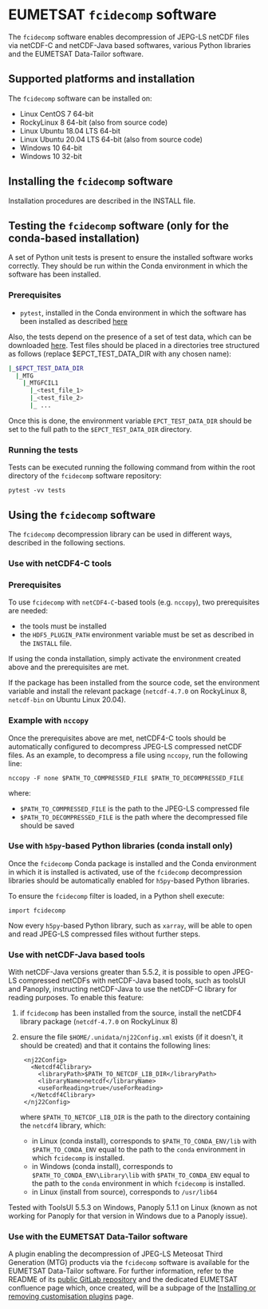 # EUMETSAT ``fcidecomp`` software

The ``fcidecomp`` software enables decompression of JEPG-LS netCDF files via netCDF-C and netCDF-Java based softwares,
various Python libraries and the EUMETSAT Data-Tailor software.

## Supported platforms and installation

The ``fcidecomp`` software can be installed on:

- Linux CentOS 7 64-bit
- RockyLinux 8 64-bit (also from source code)
- Linux Ubuntu 18.04 LTS 64-bit
- Linux Ubuntu 20.04 LTS 64-bit (also from source code)
- Windows 10 64-bit
- Windows 10 32-bit

## Installing the ``fcidecomp`` software

Installation procedures are described in the INSTALL file.

## Testing the ``fcidecomp`` software (only for the conda-based installation)

A set of Python unit tests is present to ensure the installed software works correctly. They should be run within the
Conda environment in which the software has been installed.

### Prerequisites

- `pytest`, installed in the Conda environment in which the software has been installed as described 
[here](https://anaconda.org/anaconda/pytest)

Also, the tests depend on the presence of a set of test data, which can be downloaded
[here](<https://gitlab.eumetsat.int/data-tailor/epct-test-data/-/tree/development/MTG/MTGFCIL1>).
Test files should be placed in a directories tree structured as follows (replace $EPCT_TEST_DATA_DIR
with any chosen name):

```BASH
|_$EPCT_TEST_DATA_DIR
  |_MTG
    |_MTGFCIL1
      |_<test_file_1>
      |_<test_file_2>
      |_ ...
```

Once this is done, the environment variable `EPCT_TEST_DATA_DIR` should be set to the full path to the 
`$EPCT_TEST_DATA_DIR` directory.

### Running the tests

Tests can be executed running the following command from within the root directory of the ``fcidecomp`` software repository:

    pytest -vv tests

## Using the ``fcidecomp`` software

The ``fcidecomp`` decompression library can be used in different ways, described in the following sections.

### Use with netCDF4-C tools

### Prerequisites
To use ``fcidecomp`` with ``netCDF4-C``-based tools (e.g. ``nccopy``), two prerequisites are needed:

- the tools must be installed
- the ``HDF5_PLUGIN_PATH`` environment variable must be set as described in the `INSTALL` file.

If using the conda installation, simply activate the environment created above and the prerequisites are met.

If the package has been installed from the source code, set the environment variable and install the
relevant package (``netcdf-4.7.0`` on RockyLinux 8, ``netcdf-bin`` on Ubuntu Linux 20.04).

### Example with ``nccopy``

Once the prerequisites above are met, netCDF4-C tools should be automatically configured to decompress JPEG-LS 
compressed netCDF files. As an example, to decompress a file using `nccopy`, run the following line:

    nccopy -F none $PATH_TO_COMPRESSED_FILE $PATH_TO_DECOMPRESSED_FILE

where:

- `$PATH_TO_COMPRESSED_FILE` is the path to the JPEG-LS compressed file
- `$PATH_TO_DECOMPRESSED_FILE` is the path where the decompressed file should be saved

### Use with `h5py`-based Python libraries (conda install only)

Once the `fcidecomp` Conda package is installed and the Conda environment in which it is installed is activated,
use of the ``fcidecomp`` decompression libraries should be automatically enabled for `h5py`-based Python libraries.

To ensure the ``fcidecomp`` filter is loaded, in a Python shell execute:

    import fcidecomp
    
Now every `h5py`-based Python library, such as `xarray`, will be able to open and read JPEG-LS compressed files without 
further steps.

### Use with netCDF-Java based tools

With netCDF-Java versions greater than 5.5.2, it is possible to open JPEG-LS compressed netCDFs with netCDF-Java based 
tools, such as toolsUI and Panoply, instructing netCDF-Java to use the netCDF-C library for reading purposes. 
To enable this feature:

1. if ``fcidecomp`` has been installed from the source, install the netCDF4 library package (``netcdf-4.7.0``
   on RockyLinux 8)
2. ensure the file `$HOME/.unidata/nj22Config.xml` exists (if it doesn't, it should be created) and 
   that it contains the following lines:

        <nj22Config>
          <Netcdf4Clibrary>
            <libraryPath>$PATH_TO_NETCDF_LIB_DIR</libraryPath>
            <libraryName>netcdf</libraryName>
            <useForReading>true</useForReading>
          </Netcdf4Clibrary>
        </nj22Config>

    where `$PATH_TO_NETCDF_LIB_DIR` is the path to the directory containing the `netcdf4` library, which:

    - in Linux (conda install), corresponds to `$PATH_TO_CONDA_ENV/lib` 
      with `$PATH_TO_CONDA_ENV` equal to the path to the `conda` environment in which `fcidecomp` is installed.
    - in Windows (conda install), corresponds to `$PATH_TO_CONDA_ENV\Library\lib`
      with `$PATH_TO_CONDA_ENV` equal to the path to the `conda` environment in which `fcidecomp` is installed.
    - in Linux (install from source), corresponds to `/usr/lib64`

Tested with ToolsUI 5.5.3 on Windows, Panoply 5.1.1 on Linux (known as not working for Panoply for that version in Windows due to a 
Panoply issue).

### Use with the EUMETSAT Data-Tailor software

A plugin enabling the decompression of JPEG-LS Meteosat Third Generation (MTG) products via the ``fcidecomp`` software is
available for the EUMETSAT Data-Tailor software. For further information, refer to the README of its [public GitLab
repository](<https://gitlab.eumetsat.int/open-source>) and the dedicated EUMETSAT confluence page which, once created,
will be a subpage of the [Installing or removing customisation plugins](<https://eumetsatspace.atlassian.net/wiki/spaces/DSDT/pages/378273985/Installing+or+removing+customisation+plugins>)
page.
